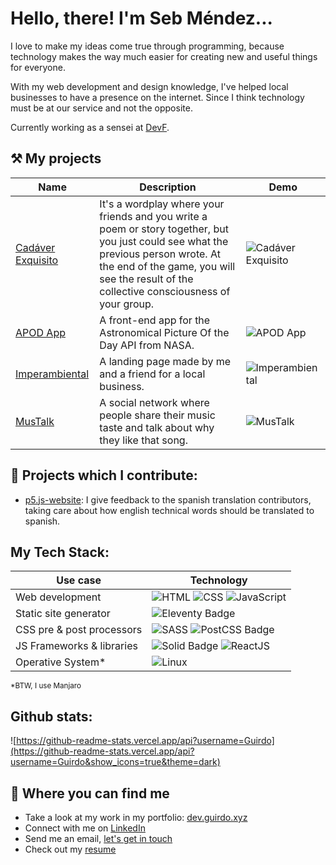 # Hello, there! I'm Seb Méndez...

I love to make my ideas come true through programming, because technology makes the way much easier for creating new and useful things for everyone.

With my web development and design knowledge, I've helped local businesses to have a presence on the internet. Since I think technology must be at our service and not the opposite.

Currently working as a sensei at [DevF](https://devf.la).

## ⚒️ My projects

| Name | Description | Demo |
|--|--|--|
| [Cadáver Exquisito](https://www.cadaverexquisito.xyz/) | It's a wordplay where your friends and you write a poem or story together, but you just could see what the previous person wrote. At the end of the game, you will see the result of the collective consciousness of your group. | ![Cadáver Exquisito](https://res.cloudinary.com/dyuo7wfyi/image/upload/v1683394703/website/projects/ce_en_01_x4g2yp.png) |
| [APOD App](https://apod-app-guirdo.vercel.app/) | A front-end app for the Astronomical Picture Of the Day API from NASA.| ![APOD App](https://res.cloudinary.com/dyuo7wfyi/image/upload/v1677338686/website/projects/apod-app_i8d5c5.png) |
| [Imperambiental](https://imperambiental.com) | A landing page made by me and a friend for a local business. | ![Imperambiental](https://res.cloudinary.com/dyuo7wfyi/image/upload/v1677534956/website/projects/imperambiental_omjwtr.png) |
| [MusTalk](https://mustalk.vercel.app/home) | A social network where people share their music taste and talk about why they like that song. | ![MusTalk](https://res.cloudinary.com/dyuo7wfyi/image/upload/v1677594695/website/projects/mustalk_ormvre.png) |

## 🤝 Projects which I contribute:

- [p5.js-website](https://github.com/processing/p5.js-website): I give feedback to the spanish translation contributors, taking care about how english technical words should be translated to spanish. 

## My Tech Stack:

| Use case | Technology |
|---|---|
|  Web development | ![HTML](https://img.shields.io/badge/HTML5-E34F26?style=for-the-badge&logo=html5&logoColor=white) ![CSS](https://img.shields.io/badge/CSS3-1572B6?style=for-the-badge&logo=css3&logoColor=white) ![JavaScript](https://img.shields.io/badge/JavaScript-323330?style=for-the-badge&logo=javascript&logoColor=F7DF1E)  |
| Static site generator | ![Eleventy Badge](https://img.shields.io/badge/Eleventy-000?logo=eleventy&logoColor=fff&style=for-the-badge) |
|  CSS pre & post processors | ![SASS](https://img.shields.io/badge/Sass-CC6699?style=for-the-badge&logo=sass&logoColor=white) ![PostCSS Badge](https://img.shields.io/badge/PostCSS-DD3A0A?logo=postcss&logoColor=fff&style=flat-square)|
| JS Frameworks & libraries  | ![Solid Badge](https://img.shields.io/badge/Solid-2C4F7C?logo=solid&logoColor=fff&style=for-the-badge) ![ReactJS](https://img.shields.io/badge/React-20232A?style=for-the-badge&logo=react&logoColor=61DAFB) |
| Operative System* | ![Linux](https://img.shields.io/badge/Linux-FCC624?style=for-the-badge&logo=linux&logoColor=black) |

<small>*BTW, I use Manjaro </small>

## Github stats:

![https://github-readme-stats.vercel.app/api?username=Guirdo](https://github-readme-stats.vercel.app/api?username=Guirdo&show_icons=true&theme=dark)

## 🔎 Where you can find me

- Take a look at my work in my portfolio: [dev.guirdo.xyz](https://dev.guirdo.xyz/)
- Connect with me on [LinkedIn](https://www.linkedin.com/in/seb-mendez/)
- Send me an email, [let's get in touch](mailto:aldo.seb.mendez@gmail.com)
- Check out my [resume](https://rxresu.me/guirdo/sebastianmendezen)
